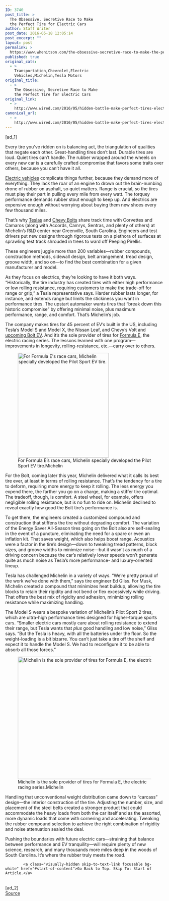 ```yaml
---
ID: 3740
post_title: >
  The Obsessive, Secretive Race to Make
  the Perfect Tire for Electric Cars
author: Staff Writer
post_date: 2016-05-18 12:05:14
post_excerpt: ""
layout: post
permalink: >
  https://www.whenitson.com/the-obsessive-secretive-race-to-make-the-perfect-tire-for-electric-cars/
published: true
original_cats:
  - >
    Transportation,Chevrolet,Electric
    Vehicles,Michelin,Tesla Motors
original_title:
  - >
    The Obsessive, Secretive Race to Make
    the Perfect Tire for Electric Cars
original_link:
  - >
    http://www.wired.com/2016/05/hidden-battle-make-perfect-tires-electric-car-divas/
canonical_url:
  - >
    http://www.wired.com/2016/05/hidden-battle-make-perfect-tires-electric-car-divas/
---
```

 [ad_1]
<br><div id=""><p>Every tire you’ve ridden on is balancing act, the triangulation of qualities that negate each other. Great-handling tires don’t last. Durable tires are loud. Quiet tires can’t handle. The rubber wrapped around the wheels on every new car is a carefully crafted compromise that favors some traits over others, because you can’t have it all.</p>
<p><a href="http://www.wired.com/tag/electric-vehicles">Electric vehicles</a> complicate things further, because they demand more of everything. They lack the roar of an engine to drown out the brain-numbing drone of rubber on asphalt, so quiet matters. Range is crucial, so the tires must play their part in pulling every mile from every watt. The torquey performance demands rubber stout enough to keep up. And electrics are expensive enough without worrying about buying them new shoes every few thousand miles.</p>



<p>That’s why <a href="http://www.wired.com/tag/tesla-motors">Teslas</a> and <a href="https://www.wired.com/2016/01/gm-electric-car-chevy-bolt-mary-barra/">Chevy Bolts</a> share track time with Corvettes and Camaros (along with Accords, Camrys, Sentras, and plenty of others) at Michelin’s R&amp;D center near Greenville, South Carolina. Engineers and test drivers put new designs through rigorous tests on a plethora of surfaces at sprawling test track shrouded in trees to ward off Peeping Pirellis.</p>
<p>These engineers juggle more than 200 variables—rubber compounds, construction methods, sidewall design, belt arrangement, tread design, groove width, and so on—to find the best combination for a given manufacturer and model.</p>
<p>As they focus on electrics, they’re looking to have it both ways. “Historically, the tire industry has created tires with either high performance or low rolling resistance, requiring customers to make the trade-off for range or grip,” a Tesla representative says. Harder rubber lasts longer, for instance, and extends range but limits the stickiness you want in performance tires. The upstart automaker wants tires that “break down this historic compromise” by offering minimal noise, plus maximum performance, range, and comfort. That’s Michelin’s job.</p>
<p>The company makes tires for 45 percent of EV’s built in the US, including Tesla’s Model S and Model X, the Nissan Leaf, and Chevy’s Volt and <a href="https://www.wired.com/2016/01/meet-the-chevy-bolt-the-first-electric-car-for-the-masses/">upcoming Bolt EV</a>. And it’s the sole provider of tires for <a href="http://www.wired.com/tag/formula-e/">Formula E</a>, the electric racing series. The lessons learned with one program—improvements in longevity, rolling-resistance, etc.—carry over to others.</p>
<figure attachment_2018857="" class="carve wp-caption portrait alignnone fader relative" data-js="fader"><img class="size-inset-image wp-image-2018857" src="http://www.whenitson.com/wp-content/uploads/2016/05/The-Obsessive-Secretive-Race-to-Make-the-Perfect-Tire-for-Electric-Cars.jpg" alt="For Formula E's race cars, Michelin specially developed the Pilot Sport EV tire." width="289" height="332"/><figcaption class="wp-caption-text link-underline">For Formula E’s race cars, Michelin specially developed the Pilot Sport EV tire.<span class="credit link-underline-sm"><span aria-hidden="true" class="ui ui ui-photo inline-block ui-credit relative opacity-6 marg-r-sm marg-l-sm"/>Michelin</span></figcaption></figure><p>For the Bolt, coming later this year, Michelin delivered what it calls its best tire ever, at least in terms of rolling resistance. That’s the tendency for a tire to deform, requiring more energy to keep it rolling. The less energy you expend there, the farther you go on a charge, making a stiffer tire optimal. The tradeoff, though, is comfort. A steel wheel, for example, offers negligible rolling resistance, but is no fun to ride on. Michelin declined to reveal exactly how good the Bolt tire’s performance is.</p>
<p>To get there, the engineers created a customized compound and construction that stiffens the tire without degrading comfort. The variation of the Energy Saver All-Season tires going on the Bolt also are self-sealing in the event of a puncture, eliminating the need for a spare or even an inflation kit. That saves weight, which also helps boost range. Acoustics were a factor in the tire’s design—down to tweaking tread patterns, block sizes, and groove widths to minimize noise—but it wasn’t as much of a driving concern because the car’s relatively lower speeds won’t generate quite as much noise as Tesla’s more performance- and luxury-oriented lineup.</p>
<p>Tesla has challenged Michelin in a variety of ways. “We’re pretty proud of the work we’ve done with them,” says tire engineer Ed Gliss. For Musk, Michelin created a compound that minimizes heat buildup, allowing the tire blocks to retain their rigidity and not bend or flex excessively while driving. That offers the best mix of rigidity and adhesion, minimizing rolling resistance while maximizing handling.</p>
<p>The Model S wears a bespoke variation of Michelin’s Pilot Sport 2 tires, which are ultra-high performance tires designed for higher-torque sports cars. “Smaller electric cars mostly care about rolling resistance to extend their range, but Tesla wants that <em>plus</em> good handling and low noise,” Gliss says. “But the Tesla is heavy, with all the batteries under the floor. So the weight-loading is a bit bizarre. You can’t just take a tire off the shelf and expect it to handle the Model S. We had to reconfigure it to be able to absorb all those forces.”</p>
<figure attachment_2018856="" class="wp-caption landscape alignnone fader relative" data-js="fader"><img class="size-default-top-art wp-image-2018856" src="http://www.whenitson.com/wp-content/uploads/2016/05/1463573114_8_The-Obsessive-Secretive-Race-to-Make-the-Perfect-Tire-for-Electric-Cars.jpg" alt="Michelin is the sole provider of tires for Formula E, the electric racing series." width="582" height="388"/><figcaption class="wp-caption-text link-underline">Michelin is the sole provider of tires for Formula E, the electric racing series.<span class="credit link-underline-sm"><span aria-hidden="true" class="ui ui ui-photo inline-block ui-credit relative opacity-6 marg-r-sm marg-l-sm"/>Michelin</span></figcaption></figure><p>Handling that unconventional weight distribution came down to “carcass” design—the interior construction of the tire. Adjusting the number, size, and placement of the steel belts created a stronger product that could accommodate the heavy loads from both the car itself and as the assorted, more dynamic loads that come with cornering and accelerating. Tweaking the rubber compound selection to achieve the right combination of rigidity and noise attenuation sealed the deal.</p>
<p>Pushing the boundaries with future electric cars—straining that balance between performance and EV tranquility—will require plenty of new science, research, and many thousands more miles deep in the woods of South Carolina. It’s where the rubber truly meets the road.</p>

			<a class="visually-hidden skip-to-text-link focusable bg-white" href="#start-of-content">Go Back to Top. Skip To: Start of Article.</a>

			
</div>
<br>[ad_2]
<br><a href="http://www.wired.com/2016/05/hidden-battle-make-perfect-tires-electric-car-divas/">Source </a>